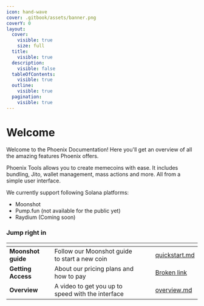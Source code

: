 ```yaml
---
icon: hand-wave
cover: .gitbook/assets/banner.png
coverY: 0
layout:
  cover:
    visible: true
    size: full
  title:
    visible: true
  description:
    visible: false
  tableOfContents:
    visible: true
  outline:
    visible: true
  pagination:
    visible: true
---
```


# Welcome

Welcome to the Phoenix Documentation! Here you'll get an overview of all the amazing features Phoenix offers.

Phoenix Tools allows you to create memecoins with ease. It includes bundling, Jito, wallet management, mass actions and more. All from a simple user interface.

We currently support following Solana platforms:

* Moonshot
* Pump.fun (not available for the public yet)
* Raydium (Coming soon)

### Jump right in

<table data-view="cards"><thead><tr><th></th><th></th><th data-hidden data-card-cover data-type="files"></th><th data-hidden></th><th data-hidden data-card-target data-type="content-ref"></th></tr></thead><tbody><tr><td><strong>Moonshot guide</strong></td><td>Follow our Moonshot guide to start a new coin</td><td></td><td></td><td><a href="getting-started/quickstart.md">quickstart.md</a></td></tr><tr><td><strong>Getting Access</strong></td><td>About our pricing plans and how to pay</td><td></td><td></td><td><a href="broken-reference">Broken link</a></td></tr><tr><td><strong>Overview</strong></td><td>A video to get you up to speed with the interface</td><td></td><td></td><td><a href="getting-started/overview.md">overview.md</a></td></tr></tbody></table>
